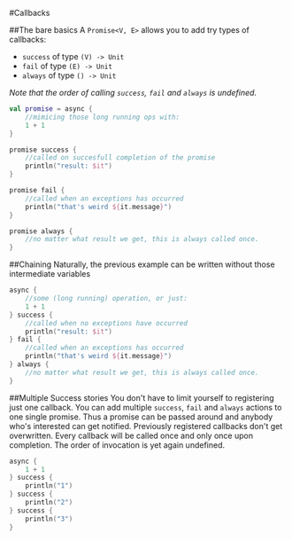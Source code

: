 #Callbacks

##The bare basics
A `Promise<V, E>` allows you to add try types of callbacks:

* `success` of type `(V) -> Unit`
* `fail` of type `(E) -> Unit`
* `always` of type `() -> Unit`


*Note that the order of calling `success`, `fail` and `always` is undefined.*

```kt
val promise = async {
	//mimicing those long running ops with:
	1 + 1
}

promise success {
	//called on succesfull completion of the promise
	println("result: $it")	
}

promise fail {
	//called when an exceptions has occurred
	println("that's weird ${it.message}") 
}

promise always {
	//no matter what result we get, this is always called once.
}
```

##Chaining
Naturally, the previous example can be written without those intermediate variables

```kt
async {
	//some (long running) operation, or just:
	1 + 1
} success {
	//called when no exceptions have occurred
	println("result: $it")	
} fail {
	//called when an exceptions has occurred
	println("that's weird ${it.message}") 
} always {
	//no matter what result we get, this is always called once.
}
```


##Multiple Success stories
You don't have to limit yourself to registering just one callback. You can add multiple `success`, `fail` and `always` actions to one single promise. Thus a promise can be passed around and anybody who's interested can get notified. Previously registered callbacks don't get overwritten. Every callback will be called once and only once upon completion. The order of invocation is yet again undefined.

```kt
async {
	1 + 1
} success {
	println("1")	
} success {
	println("2")	
} success {
	println("3")	
}
```

